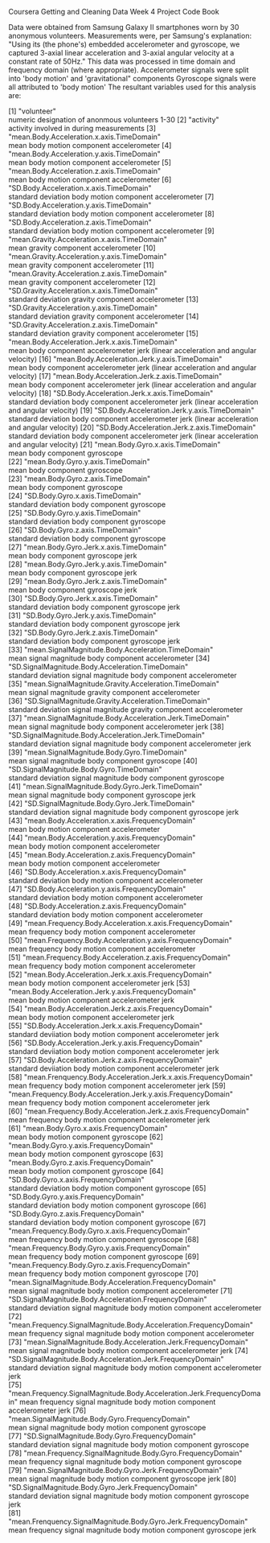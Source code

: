 Coursera Getting and Cleaning Data Week 4 Project Code Book

Data were obtained from Samsung Galaxy II smartphones worn by 30 anonymous volunteers.
Measurements were, per Samsung's explanation:
	"Using its (the phone's) embedded accelerometer and gyroscope, we captured 3-axial linear acceleration and 3-axial angular velocity at a constant rate of 50Hz."
This data was processed in time domain and frequency domain (where appropriate). 
Accelerometer signals were split into 'body motion' and 'gravitational" components
Gyroscope signals were all attributed to 'body motion'
The resultant variables used for this analysis are:
 
 [1] "volunteer"                                                            
		  numeric designation of anonmous volunteers 1-30
 [2] "activity"                                                             
		  activity involved in during measurements
 [3] "mean.Body.Acceleration.x.axis.TimeDomain"                             
		  mean body motion component accelerometer
 [4] "mean.Body.Acceleration.y.axis.TimeDomain"                             
		  mean body motion component accelerometer
 [5] "mean.Body.Acceleration.z.axis.TimeDomain"                             
		  mean body motion component accelerometer
 [6] "SD.Body.Acceleration.x.axis.TimeDomain"                               
		  standard deviation body motion component accelerometer
 [7] "SD.Body.Acceleration.y.axis.TimeDomain"                               
		  standard deviation body motion component accelerometer
 [8] "SD.Body.Acceleration.z.axis.TimeDomain"                               
		  standard deviation body motion component accelerometer
 [9] "mean.Gravity.Acceleration.x.axis.TimeDomain"                          
		  mean gravity component accelerometer
[10] "mean.Gravity.Acceleration.y.axis.TimeDomain"                          
		  mean gravity component accelerometer
[11] "mean.Gravity.Acceleration.z.axis.TimeDomain"                          
		  mean gravity component accelerometer
[12] "SD.Gravity.Acceleration.x.axis.TimeDomain"                            
		  standard deviation gravity component accelerometer
[13] "SD.Gravity.Acceleration.y.axis.TimeDomain"                            
		  standard deviation gravity component accelerometer
[14] "SD.Gravity.Acceleration.z.axis.TimeDomain"                            
		  standard deviation gravity component accelerometer
[15] "mean.Body.Acceleration.Jerk.x.axis.TimeDomain"                        
		  mean body component accelerometer jerk (linear acceleration and angular velocity)
[16] "mean.Body.Acceleration.Jerk.y.axis.TimeDomain"                        
		  mean body component accelerometer jerk (linear acceleration and angular velocity)
[17] "mean.Body.Acceleration.Jerk.z.axis.TimeDomain"                        
		  mean body component accelerometer jerk (linear acceleration and angular velocity)
[18] "SD.Body.Acceleration.Jerk.x.axis.TimeDomain"                          
			standard deviation body component accelerometer jerk (linear acceleration and angular velocity)
[19] "SD.Body.Acceleration.Jerk.y.axis.TimeDomain"                          
		  standard deviation body component accelerometer jerk (linear acceleration and angular velocity)
[20] "SD.Body.Acceleration.Jerk.z.axis.TimeDomain"                          
			standard deviation body component accelerometer jerk (linear acceleration and angular velocity)
[21] "mean.Body.Gyro.x.axis.TimeDomain"                                     
			mean body component gyroscope			
[22] "mean.Body.Gyro.y.axis.TimeDomain"                                     
		  mean body component gyroscope					
[23] "mean.Body.Gyro.z.axis.TimeDomain"                                     
		  mean body component gyroscope					
[24] "SD.Body.Gyro.x.axis.TimeDomain"                                       
			standard deviation body component gyroscope					
[25] "SD.Body.Gyro.y.axis.TimeDomain"                                       
			standard deviation body component gyroscope								
[26] "SD.Body.Gyro.z.axis.TimeDomain"                                       
			standard deviation body component gyroscope								
[27] "mean.Body.Gyro.Jerk.x.axis.TimeDomain"                                
			mean body component gyroscope jerk	
[28] "mean.Body.Gyro.Jerk.y.axis.TimeDomain"                                
			mean body component gyroscope jerk	
[29] "mean.Body.Gyro.Jerk.z.axis.TimeDomain"                                
			mean body component gyroscope jerk				
[30] "SD.Body.Gyro.Jerk.x.axis.TimeDomain"                                  
			standard deviation body component gyroscope jerk							
[31] "SD.Body.Gyro.Jerk.y.axis.TimeDomain"                                  
			standard deviation body component gyroscope jerk										
[32] "SD.Body.Gyro.Jerk.z.axis.TimeDomain"                                  
			standard deviation body component gyroscope jerk										
[33] "mean.SignalMagnitude.Body.Acceleration.TimeDomain"                    
			mean signal magnitude body component accelerometer
[34] "SD.SignalMagnitude.Body.Acceleration.TimeDomain"                      
			standard deviation signal magnitude body component accelerometer			
[35] "mean.SignalMagnitude.Gravity.Acceleration.TimeDomain"                 
			mean signal magnitude gravity component accelerometer			
[36] "SD.SignalMagnitude.Gravity.Acceleration.TimeDomain"                   
			standard deviation signal magnitude gravity component accelerometer						
[37] "mean.SignalMagnitude.Body.Acceleration.Jerk.TimeDomain"               
			mean signal magnitude body component accelerometer jerk
[38] "SD.SignalMagnitude.Body.Acceleration.Jerk.TimeDomain"                 
			standard deviation signal magnitude body component accelerometer jerk			
[39] "mean.SignalMagnitude.Body.Gyro.TimeDomain"                            
			mean signal magnitude body component gyroscope
[40] "SD.SignalMagnitude.Body.Gyro.TimeDomain"                              
			standard deviation signal magnitude body component gyroscope			
[41] "mean.SignalMagnitude.Body.Gyro.Jerk.TimeDomain"                       
			mean signal magnitude body component gyroscope jerk			
[42] "SD.SignalMagnitude.Body.Gyro.Jerk.TimeDomain"                         
			standard deviation signal magnitude body component gyroscope jerk						
[43] "mean.Body.Acceleration.x.axis.FrequencyDomain"                        
			mean body motion component accelerometer			
[44] "mean.Body.Acceleration.y.axis.FrequencyDomain"                        
			mean body motion component accelerometer						
[45] "mean.Body.Acceleration.z.axis.FrequencyDomain"                        
			mean body motion component accelerometer						
[46] "SD.Body.Acceleration.x.axis.FrequencyDomain"                          
			standard deviation body motion component accelerometer						
[47] "SD.Body.Acceleration.y.axis.FrequencyDomain"                          
			standard deviation body motion component accelerometer									
[48] "SD.Body.Acceleration.z.axis.FrequencyDomain"                          
			standard deviation body motion component accelerometer									
[49] "mean.Frequency.Body.Acceleration.x.axis.FrequencyDomain"              
			mean frequency body motion component accelerometer	
[50] "mean.Frequency.Body.Acceleration.y.axis.FrequencyDomain"              
			mean frequency body motion component accelerometer				
[51] "mean.Frequency.Body.Acceleration.z.axis.FrequencyDomain"              
			mean frequency body motion component accelerometer				
[52] "mean.Body.Acceleration.Jerk.x.axis.FrequencyDomain"                   
			mean body motion component accelerometer jerk
[53] "mean.Body.Acceleration.Jerk.y.axis.FrequencyDomain"                   
			mean body motion component accelerometer jerk			
[54] "mean.Body.Acceleration.Jerk.z.axis.FrequencyDomain"                   
			mean body motion component accelerometer jerk			
[55] "SD.Body.Acceleration.Jerk.x.axis.FrequencyDomain"                     
			standard deviiation body motion component accelerometer jerk			
[56] "SD.Body.Acceleration.Jerk.y.axis.FrequencyDomain"                     
			standard deviiation body motion component accelerometer jerk						
[57] "SD.Body.Acceleration.Jerk.z.axis.FrequencyDomain"                     
			standard deviiation body motion component accelerometer jerk						
[58] "mean.Frenquency.Body.Acceleration.Jerk.x.axis.FrequencyDomain"        
			mean frequency body motion component accelerometer jerk
[59] "mean.Frequency.Body.Acceleration.Jerk.y.axis.FrequencyDomain"         
			mean frequency body motion component accelerometer jerk			
[60] "mean.Frequency.Body.Acceleration.Jerk.z.axis.FrequencyDomain"         
			mean frequency body motion component accelerometer jerk			
[61] "mean.Body.Gyro.x.axis.FrequencyDomain"                                                
			mean body motion component gyroscope
[62] "mean.Body.Gyro.y.axis.FrequencyDomain"                                
			mean body motion component gyroscope
[63] "mean.Body.Gyro.z.axis.FrequencyDomain"                                                
			mean body motion component gyroscope
[64] "SD.Body.Gyro.x.axis.FrequencyDomain"                                  
			standard deviation body motion component gyroscope
[65] "SD.Body.Gyro.y.axis.FrequencyDomain"                                                  
			standard deviation body motion component gyroscope
[66] "SD.Body.Gyro.z.axis.FrequencyDomain"                                  
			standard deviation body motion component gyroscope
[67] "mean.Frequency.Body.Gyro.x.axis.FrequencyDomain"                      
			mean frequency body motion component gyroscope
[68] "mean.Frequency.Body.Gyro.y.axis.FrequencyDomain"                      
			mean frequency body motion component gyroscope
[69] "mean.Frequency.Body.Gyro.z.axis.FrequencyDomain"                      
			mean frequency body motion component gyroscope
[70] "mean.SignalMagnitude.Body.Acceleration.FrequencyDomain"               
			mean signal magnitude body motion component accelerometer
[71] "SD.SignalMagnitude.Body.Acceleration.FrequencyDomain"                 
			standard deviation signal magnitude body motion component accelerometer			
[72] "mean.Frequency.SignalMagnitude.Body.Acceleration.FrequencyDomain"     
			mean frequency signal magnitude body motion component accelerometer			
[73] "mean.SignalMagnitude.Body.Acceleration.Jerk.FrequencyDomain"          
			mean signal magnitude body motion component accelerometer jerk
[74] "SD.SignalMagnitude.Body.Acceleration.Jerk.FrequencyDomain"            
			standard deviation signal magnitude body motion component accelerometer jerk			
[75] "mean.Frequency.SignalMagnitude.Body.Acceleration.Jerk.FrequencyDomain"
			mean frequency signal magnitude body motion component accelerometer jerk
[76] "mean.SignalMagnitude.Body.Gyro.FrequencyDomain"                       
			mean signal magnitude body motion component gyroscope			
[77] "SD.SignalMagnitude.Body.Gyro.FrequencyDomain"                         
			standard deviation signal magnitude body motion component gyroscope			
[78] "mean.Frequency.SignalMagnitude.Body.Gyro.FrequencyDomain"             
			mean frequency signal magnitude body motion component gyroscope						
[79] "mean.SignalMagnitude.Body.Gyro.Jerk.FrequencyDomain"                  
			mean signal magnitude body motion component gyroscope jerk
[80] "SD.SignalMagnitude.Body.Gyro.Jerk.FrequencyDomain"                    
			standard deviation signal magnitude body motion component gyroscope jerk			
[81] "mean.Frenquency.SignalMagnitude.Body.Gyro.Jerk.FrequencyDomain"
			mean frequency signal magnitude body motion component gyroscope jerk
